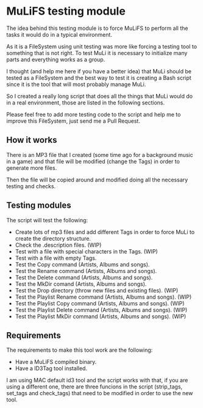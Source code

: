 MuLiFS testing module
=====================

The idea behind this testing module is to force MuLiFS to perform all the tasks it would do in a typical environment.

As it is a FileSystem using unit testing was more like forcing a testing tool to something that is not right. To test MuLi it is necessary to initialize many parts and everything works as a group.

I thought (and help me here if you have a better idea) that MuLi should be tested as a FileSystem and the best way to test it is creating a Bash script since it is the tool that will most probably manage MuLi.

So I created a really long script that does all the things that MuLi would do in a real environment, those are listed in the following sections.

Please feel free to add more testing code to the script and help me to improve this FileSystem, just send me a Pull Request.


How it works
------------
There is an MP3 file that I created (some time ago for a background music in a game) and that file will be modified (change the Tags) in order to generate more files.

Then the file will be copied around and modified doing all the necessary testing and checks.


Testing modules
---------------
The script will test the following:

- Create lots of mp3 files and add different Tags in order to force MuLi to create the directory structure. 
- Check the .description files. (WIP)
- Test with a file with special characters in the Tags. (WIP)
- Test with a file with empty Tags.
- Test the Copy command (Artists, Albums and songs).
- Test the Rename command (Artists, Albums and songs). 
- Test the Delete command (Artists, Albums and songs).
- Test the MkDir comand (Artists, Albums and songs). 
- Test the Drop directory (throw new files and existing files). (WIP)
- Test the Playlist Rename command (Artists, Albums and songs). (WIP)
- Test the Playlist Copy command (Artists, Albums and songs). (WIP)
- Test the Playlist Delete command (Artists, Albums and songs). (WIP)
- Test the Playlist MkDir command (Artists, Albums and songs). (WIP)


Requirements
------------
The requirements to make this tool work are the following:

- Have a MuLiFS compiled binary.
- Have a ID3Tag tool installed.

I am using MAC default id3 tool and the script works with that, if you are using a different one, there are three funcions in the script (strip_tags, set_tags and check_tags) that need to be modified in order to use the new tool.
